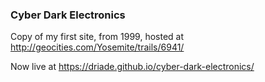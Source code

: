 ### Cyber Dark Electronics

Copy of my first site, from 1999, hosted at http://geocities.com/Yosemite/trails/6941/

Now live at https://driade.github.io/cyber-dark-electronics/
